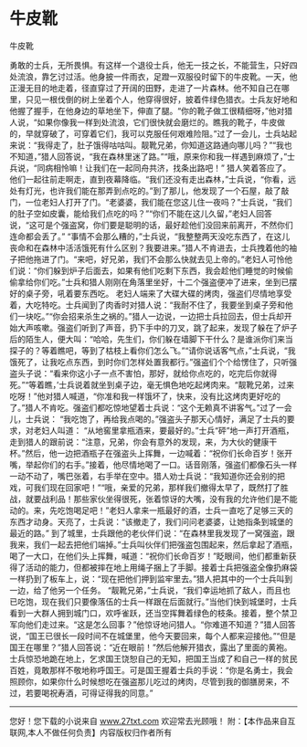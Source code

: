 # 牛皮靴

牛皮靴 

勇敢的士兵，无所畏惧。有这样一个退役士兵，他无一技之长，不能营生，只好四处流浪，靠乞讨过活。他身披一件雨衣，足蹬一双服役时留下的牛皮靴。一天，他正漫无目的地走着，径直穿过了开阔的田野，走进了一片森林。他不知自己在哪里，只见一根伐倒的树上坐着个人，他穿得很好，披着件绿色猎衣。士兵友好地和他握了握手，在他身边的草地坐下，伸直了腿。“你的靴子做工很精细呀，”他对猎人说，“如果你像我一样到处流浪，它们很快就会磨烂的。瞧我的靴子，牛皮做的，早就穿破了，可穿着它们，我可以克服任何艰难险阻。”过了一会儿，士兵站起来说：“我得走了，肚子饿得咕咕叫。靓靴兄弟，你知道这路通向哪儿吗？”“我也不知道，”猎人回答说，“我在森林里迷了路。”“哦，原来你和我一样遇到麻烦了，”士兵说，“同病相怜嘛！让我们在一起同舟共济，找条出路吧！” 
猎人笑着答应了。他们一起往前走啊走，直到夜幕降临。“我们还没有走出森林，”士兵说，“你看，远处有灯光，也许我们能在那弄到点吃的。”到了那儿，他发现了一个石屋，敲了敲门，一位老妇人打开了门。“老婆婆，我们能在您这儿住一夜吗？”士兵说，“我们的肚子空如皮囊，能给我们点吃的吗？”“你们不能在这儿久留，”老妇人回答说，“这可是个强盗窝，你们要是聪明的话，最好趁他们没回来前离开，不然你们连命都会丢了。” 
“事情不会那么糟的，”士兵说，“我整整两天没吃东西了，在这儿丧命和在森林中活活饿死有什么区别？我要进来。”猎人不肯进去，士兵拽着他的袖子把他拖进了门。“来吧，好兄弟，我们不会那么快就去见上帝的。”老妇人可怜他们说：“你们躲到炉子后面去，如果有他们吃剩下东西，我会趁他们睡觉的时候偷偷拿给你们吃。”士兵和猎人刚刚在角落里坐好，十二个强盗便冲了进来，坐到已摆好的桌子旁，吼着要东西吃。 
老妇人端来了大碟大碟的烤肉，强盗们尽情地享受着，大吃特吃。士兵闻到了肉香时对猎人说：“我耐不住了，我要坐到桌子旁和他们一块吃。”“你会招来杀生之祸的。”猎人一边说，一边把士兵拉回去，但士兵却开始大声咳嗽。强盗们听到了声音，扔下手中的刀叉，跳了起来，发现了躲在了炉子后的陌生人，便大叫：“哈哈，先生们，你们躲在墙脚下干什么？是谁派你们来当探子的？等着瞧吧，等到了枯枝上看你们怎么飞。”“请你说话客气点，”士兵说，“我饿死了，让我吃点东西，到时你们怎样处置我都行。”强盗们个个给愣住了，只听强盗头子说：“看来你这小子一点不害怕，那好，就给你点吃的，吃完后你就得死。”“等着瞧，’士兵说着就坐到桌子边，毫无惧色地吃起烤肉来。“靓靴兄弟，过来吃呀！”他对猎人喊道，“你准和我一样饿坏了，快来，没有比这烤肉更好吃的了。”猎人不肯吃。强盗们都吃惊地望着士兵说：“这个无赖真不讲客气。”过了一会儿，士兵说： 
“我吃饱了，再给我点喝的。”强盗头子那天心情好，满足了士兵的要求，对老妇人叫道： 
“从地窖里拿瓶酒来，要最好的。”士兵“砰”地一声打开酒瓶，走到猎人的跟前说：“注意，兄弟，你会有意外的发现，来，为大伙的健康干杯。”然后，他一边把酒瓶子在强盗头上挥舞，一边喊着：“祝你们长命百岁！张开嘴，举起你们的右手。”接着，他尽情地喝了一口。话音刚落，强盗们都像石头一样一动不动了，嘴巴张着，右手举在空中。猎人劝士兵说：“我知道你还会别的把戏，可我们现在回家吧！”“哦，亲爱的兄弟，那样我们撤得太早了，既然打了胜战，就要战利品！那些家伙坐得很死，张着惊讶的大嘴，没有我的允许他们是不能动的。来，先吃饱喝足吧！”老妇人拿来一瓶最好的酒，士兵一直吃了足够三天的东西才动身。天亮了，士兵说：“该撤走了，我们问问老婆婆，让她指条到城堡的最近的路。” 
到了城里，士兵跟他的老伙伴们说：“在森林里我发现了一窝强盗，跟我来，我们一起去把他们端掉。”士兵叫伙伴们把强盗包围起来，然后拿起了酒瓶，喝了一大口，在他们头上挥舞，喊道：“祝你们长命百岁！”眨眼间，他们都重新获得了活动的能力，但都被摔在地上用绳子捆上了手脚。接着士兵把强盗全像扔麻袋一样扔到了板车上，说：“现在把他们押到监牢里去。”猎人把其中的一个士兵叫到一边，给了他另一个任务。 
“靓靴兄弟，”士兵说，“我们幸运地抓了敌人，而且也已吃饱，现在我们只要像落伍的士兵一样跟在后面就行。”当他们快到城堡时，士兵看到一大群人拥到城门口，欢呼雀跃，还当空挥舞着绿色的枝条。接着，整个禁卫军向他们走过来。“这是怎么回事？”他惊讶地问猎人。“你难道不知道？”猎人回答说，“国王已很长一段时间不在城堡里，他今天要回来，每个人都来迎接他。”“但是国王在哪里？”猎人回答说：“近在眼前！”然后他解开猎衣，露出了里面的黄袍。士兵惊恐地跪在地上，乞求国王饶恕自己的无知，把国王当成了和自己一样的贫民百姓，竟敢那样不敬地称呼国王。可是国王握着士兵的手说：“你是名勇士，我会照顾你，如果你什么时候想吃在强盗那儿吃过的烤肉，尽管到我的御膳房来，不过，若要喝祝寿酒，可得证得我的同意。” 

                  
--------------------
您好！您下载的小说来自 www.27txt.com 欢迎常去光顾哦！
附：【本作品来自互联网,本人不做任何负责】内容版权归作者所有